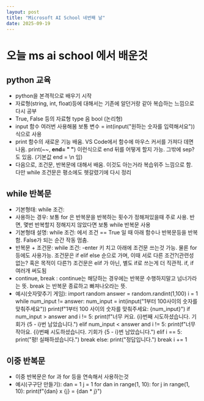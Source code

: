 ```yaml
---
layout: post
title: "Microsoft AI School 네번째 날"
date: 2025-09-19
---
```


# 오늘 ms ai school 에서 배운것
## python 교육
 - python을 본격적으로 배우기 시작
 - 자료형(string, int, float)등에 대해서는 기존에 알던거랑 같아 복습하는 느낌으로 다시 공부
 - True, False 등의 자료형 type 음 bool (논리형)
 - input 함수 여러번 사용해봄 보통
  변수 = int(input("원하는 숫자를 입력해서요")) 식으로 사용
 - print 함수의 새로운 기능 배움. VS Code에서 함수에 마우스 커서를 가져다 데면 나옴. print(~~, **end= " "**) 이런식으로 end 뒤를 어떻게 할지 가능. 그밖에 sep?도 있음. (기본값 end = \n 임)
 - 다음으로, 조건문, 반복문에 대해서 배움. 이것도 아는거라 복습위주 느낌으로 함. 다만 while 조건문은 평소에도 헷갈렸기에 다시 정리

## while 반복문
 - 기본형태: while 조건:
 - 사용하는 경우: 보통 for 은 반복문을 반복하는 횟수가 정해져있을때 주로 사용. 반면, 몇번 반복할지 정해지지 않았다면 보통 while 반복문 사용
 - 기본형태 설명: while 조건: 에서 조건 == True 일 때 아래 함수나 반복문등을 반복함. False가 되는 순간 작동 멈춤.
 - 반복문 + 조건문: while 조건: -enter 키 치고 아래에 조건문 쓰는것 가능. 물론 for등에도 사용가능. 조건문은 if elif else 순으로 가며, 이때 서로 다른 조건?(관련성 없는? 혹은 목적이 다른?) 조건문은 elif 가 아닌, 별도 if로 쓰는게 더 직관적. if, if 여러개 써도됨
 - continue, break : continue는 해당하는 경우에는 반복문 수행하지말고  넘너가라는 뜻. break 는 반복문 종료하고 빠져나오라는 뜻.
 - 예시(숫자맞추기 게임):
import random
answer = random.randint(1,100)
i = 1
while num_input != answer:
    num_input = int(input("1부터 100사이의 숫자를 맞춰주세요"))
    print(f"1부터 100 사이의 숫자를 맞춰주세요: {num_input}")
    if num_input > answer and i != 5:
        print(f"너무 커요. {i}번째 시도하셨습니다. 기회가 {5 - i}번 남았습니다.")
    elif num_input < answer and i != 5:
        print(f"너무 작아요. {i}번째 시도하셨습니다. 기회가 {5 - i}번 남았습니다.")
    elif i == 5: 
        print("펑! 실패하셨습니다.")
        break
    else:
        print("정답입니다.")
        break
    i += 1

## 이중 반복문
- 이중 반복문은 for 과 for 등을 연속해서 사용하는것
- 예시(구구단 만들기):
dan = 1
j = 1
for dan in range(1, 10):
    for j in range(1, 10):
        print(f"{dan} x {j} = {dan * j}")
